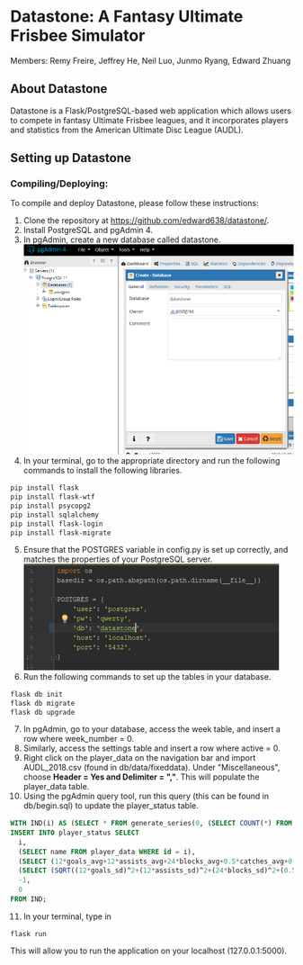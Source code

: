 
# Datastone: A Fantasy Ultimate Frisbee Simulator

Members: Remy Freire, Jeffrey He, Neil Luo, Junmo Ryang, Edward Zhuang 

## About Datastone
Datastone is a Flask/PostgreSQL-based web application which allows users to compete in fantasy Ultimate Frisbee leagues, and it incorporates players and statistics from the American Ultimate Disc League (AUDL). 

## Setting up Datastone

### Compiling/Deploying:
To compile and deploy Datastone, please follow these instructions:

1.  Clone the repository at https://github.com/edward638/datastone/.
2. Install PostgreSQL and pgAdmin 4. 
3. In pgAdmin, create a new database called datastone.
![alt text](images/create_database.PNG)
4. In your terminal, go to the appropriate directory and run the following commands to install the following libraries. 

```console
pip install flask
pip install flask-wtf
pip install psycopg2
pip install sqlalchemy
pip install flask-login
pip install flask-migrate
```
5. Ensure that the POSTGRES variable in config.py is set up correctly, and matches the properties of your PostgreSQL server.
![alt text](images/config_postgres.PNG)
6. Run the following commands to set up the tables in your database.
```console
flask db init
flask db migrate
flask db upgrade
```
7. In pgAdmin, go to your database, access the week table, and insert a row where week_number = 0.
8. Similarly, access the settings table and insert a row where active = 0.
9. Right click on the player_data on the navigation bar and import AUDL_2018.csv (found in db/data/fixeddata). Under "Miscellaneous", choose **Header = Yes and Delimiter = ","**. This will populate the player_data table.
10. Using the pgAdmin query tool, run this query (this can be found in db/begin.sql) to update the player_status table.
```sql
WITH IND(i) AS (SELECT * FROM generate_series(0, (SELECT COUNT(*) FROM player_data) - 1, 1))  
INSERT INTO player_status SELECT  
  i,  
  (SELECT name FROM player_data WHERE id = i),  
  (SELECT (12*goals_avg+12*assists_avg+24*blocks_avg+0.5*catches_avg+0.5*completions_avg-14*throwaways_avg-14*drops_avg+72*callahans_avg) FROM player_data WHERE id = i),  
  (SELECT (SQRT((12*goals_sd)^2+(12*assists_sd)^2+(24*blocks_sd)^2+(0.5*catches_sd)^2+(0.5*completions_sd)^2+(-14*throwaways_sd)^2+(-14*drops_sd)^2)+(72*callahans_sd)^2) FROM player_data WHERE id = i),  
  -1,  
  0  
FROM IND;
```
11. In your terminal, type in 
```console 
flask run
```
This will allow you to run the application on your localhost (127.0.0.1:5000). 
